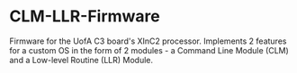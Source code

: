# CLM-LLR-Firmware
Firmware for the UofA C3 board's XInC2 processor. Implements 2 features for a custom OS in the form of 2 modules - a Command Line Module (CLM) and a Low-level Routine (LLR) Module.
